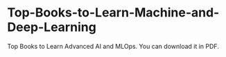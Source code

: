 # Top-Books-to-Learn-Machine-and-Deep-Learning
Top Books to Learn Advanced AI and MLOps. You can download it in PDF.
